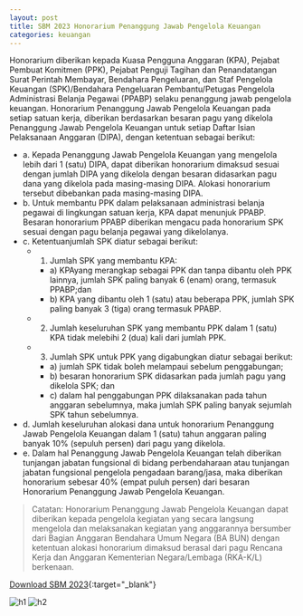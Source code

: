 ```yaml
---
layout: post
title: SBM 2023 Honorarium Penanggung Jawab Pengelola Keuangan
categories: keuangan
---
```


Honorarium diberikan kepada Kuasa Pengguna Anggaran (KPA), Pejabat Pembuat Komitmen (PPK), Pejabat Penguji Tagihan dan Penandatangan Surat Perintah Membayar, Bendahara Pengeluaran, dan Staf Pengelola Keuangan (SPK)/Bendahara Pengeluaran Pembantu/Petugas Pengelola Administrasi Belanja Pegawai (PPABP) selaku penanggung jawab pengelola keuangan. Honorarium Penanggung Jawab Pengelola Keuangan pada setiap satuan kerja, diberikan berdasarkan besaran pagu yang dikelola Penanggung Jawab Pengelola Keuangan untuk setiap Daftar Isian Pelaksanaan Anggaran (DIPA), dengan ketentuan sebagai berikut:
- a. Kepada Penanggung Jawab Pengelola Keuangan yang mengelola lebih dari 1 (satu) DIPA, dapat diberikan honorarium dimaksud sesuai dengan jumlah DIPA yang dikelola dengan besaran didasarkan pagu dana yang dikelola pada masing-masing DIPA. Alokasi honorarium tersebut dibebankan pada masing-masing DIPA.
- b. Untuk membantu PPK dalam pelaksanaan administrasi belanja pegawai di lingkungan satuan kerja, KPA dapat menunjuk PPABP. Besaran honorarium PPABP diberikan mengacu pada honorarium SPK sesuai dengan pagu belanja pegawai yang dikelolanya.
- c. Ketentuanjumlah SPK diatur sebagai berikut:
   - 1) Jumlah SPK yang membantu KPA:
      - a) KPAyang merangkap sebagai PPK dan tanpa dibantu oleh PPK lainnya, jumlah SPK paling banyak 6 (enam) orang, termasuk PPABP;dan
      - b) KPA yang dibantu oleh 1 (satu) atau beberapa PPK, jumlah SPK paling banyak 3 (tiga) orang termasuk PPABP.
   - 2) Jumlah keseluruhan SPK yang membantu PPK dalam 1 (satu) KPA tidak melebihi 2 (dua) kali dari jumlah PPK.
   - 3) Jumlah SPK untuk PPK yang digabungkan diatur sebagai berikut:
      - a) jumlah SPK tidak boleh melampaui sebelum penggabungan;
      - b) besaran honorarium SPK didasarkan pada jumlah pagu yang dikelola SPK; dan
      - c) dalam hal penggabungan PPK dilaksanakan pada tahun anggaran sebelumnya, maka jumlah SPK paling banyak sejumlah SPK tahun sebelumnya.
- d. Jumlah keseluruhan alokasi dana untuk honorarium Penanggung Jawab Pengelola Keuangan dalam 1 (satu) tahun anggaran paling banyak 10% (sepuluh persen) dari pagu yang dikelola.
- e. Dalam hal Penanggung Jawab Pengelola Keuangan telah diberikan tunjangan jabatan fungsional di bidang perbendaharaan atau tunjangan jabatan fungsional pengelola pengadaan barang/jasa, maka diberikan honorarium sebesar 40% (empat puluh persen) dari besaran Honorarium Penanggung Jawab Pengelola Keuangan.

> Catatan: Honorarium Penanggung Jawab Pengelola Keuangan dapat diberikan kepada pengelola kegiatan yang secara langsung mengelola dan melaksanakan kegiatan yang anggarannya bersumber dari Bagian Anggaran Bendahara Umum Negara (BA BUN) dengan ketentuan alokasi honorarium dimaksud berasal dari pagu Rencana Kerja dan Anggaran Kementerian Negara/Lembaga (RKA-K/L) berkenaan.

[Download SBM 2023](https://firebasestorage.googleapis.com/v0/b/geotag-b7d33.appspot.com/o/SBM_2023.pdf?alt=media&token=228220bb-e660-47cd-bb6f-ef614ad11018){:target="_blank"}

![h1](https://firebasestorage.googleapis.com/v0/b/geotag-b7d33.appspot.com/o/SBM_2023_page-0005.jpg?alt=media&token=62543a38-9d76-440d-915e-a65496df5d75)
![h2](https://firebasestorage.googleapis.com/v0/b/geotag-b7d33.appspot.com/o/SBM_2023_page-0006.jpg?alt=media&token=4d20bd8f-8a23-4318-98ed-e275057bf17c)

